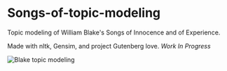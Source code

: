 # Songs-of-topic-modeling
Topic modeling of William Blake's Songs of Innocence and of Experience.

Made with nltk, Gensim, and project Gutenberg love. *Work In Progress*

![Blake topic modeling](https://github.com/catb0y/Songs-of-topic-modeling/blob/master/topic-modeling-example.png)
